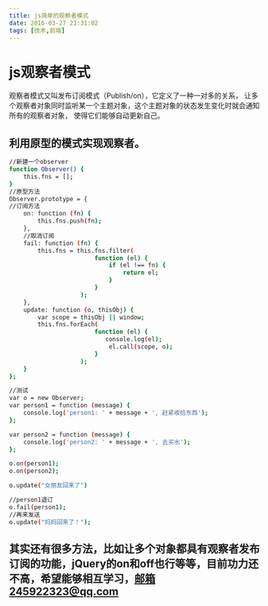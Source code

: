 ```yaml
---
title: js简单的观察者模式
date: 2016-03-27 21:31:02
tags: [技术,前端]
---
```


# js观察者模式
观察者模式又叫发布订阅模式（Publish/on），它定义了一种一对多的关系，
让多个观察者对象同时监听某一个主题对象，这个主题对象的状态发生变化时就会通知所有的观察者对象，
使得它们能够自动更新自己。 
## 利用原型的模式实现观察者。
<!-- more -->

```bash
//新建一个observer
function Observer() {
    this.fns = [];
}
//原型方法
Observer.prototype = {
//订阅方法
    on: function (fn) {
        this.fns.push(fn);
    },
	//取消订阅
    fail: function (fn) {
        this.fns = this.fns.filter(
                        function (el) {
                            if (el !== fn) {
                                return el;
                            }
                        }
                    );
    },
    update: function (o, thisObj) {
        var scope = thisObj || window;
        this.fns.forEach(
                        function (el) {
						   console.log(el);
                            el.call(scope, o);
                        }
                    );
    }
};

//测试
var o = new Observer;
var person1 = function (message) {
    console.log('person1: ' + message + ', 赶紧收拾东西');
};

var person2 = function (message) {
    console.log('person2: ' + message + ', 去买水');
};

o.on(person1);
o.on(person2);

o.update("女朋友回来了")

//person1退订
o.fail(person1);
//再来发送
o.update("妈妈回来了！");   

```
## 其实还有很多方法，比如让多个对象都具有观察者发布订阅的功能，jQuery的on和off也行等等，目前功力还不高，希望能够相互学习，邮箱245922323@qq.com

